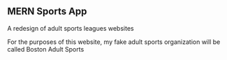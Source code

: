 ## MERN Sports App

A redesign of adult sports leagues websites

For the purposes of this website, my fake adult sports organization will be called Boston Adult Sports
